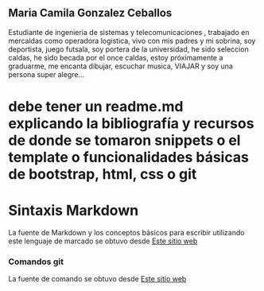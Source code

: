 ## Maria Camila Gonzalez Ceballos

Estudiante de ingenieria de sistemas y telecomunicaciones , trabajado en mercaldas como 
operadora logistica, vivo con mis padres y mi sobrina, soy deportista, juego futsala, soy portera de la universidad, he sido seleccion caldas, he sido becada por el once caldas, estoy próximamente a graduarme, me encanta dibujar, escuchar musica, VIAJAR y soy una persona super alegre...

# debe tener un readme.md explicando la bibliografía y recursos de donde se tomaron snippets o el template o funcionalidades básicas de bootstrap, html, css o git
# Sintaxis Markdown
La fuente de Markdown y los conceptos básicos para escribir utilizando este lenguaje de marcado se obtuvo desde [Este sitio web](https://markdown.es/sintaxis-markdown)
### Comandos git
La fuente de comando se obtuvo desde [Este sitio web](https://www.freecodecamp.org/espanol/news/10-comandos-de-git-que-todo-desarrollador-deberia-saber/) 